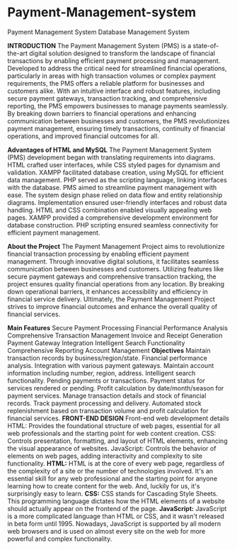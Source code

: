# Payment-Management-system
Payment Management System Database Management System

**INTRODUCTION**
The Payment Management System (PMS) is a state-of-the-art digital solution designed to transform the landscape of financial transactions by enabling efficient payment processing and management. Developed to address the critical need for streamlined financial operations, particularly in areas with high transaction volumes or complex payment requirements, the PMS offers a reliable platform for businesses and customers alike. With an intuitive interface and robust features, including secure payment gateways, transaction tracking, and comprehensive reporting, the PMS empowers businesses to manage payments seamlessly. By breaking down barriers to financial operations and enhancing communication between businesses and customers, the PMS revolutionizes payment management, ensuring timely transactions, continuity of financial operations, and improved financial outcomes for all.

**Advantages of HTML and MySQL**
The Payment Management System (PMS) development began with translating requirements into diagrams. HTML crafted user interfaces, while CSS styled pages for dynamism and validation. XAMPP facilitated database creation, using MySQL for efficient data management. PHP served as the scripting language, linking interfaces with the database. PMS aimed to streamline payment management with ease. The system design phase relied on data flow and entity relationship diagrams. Implementation ensured user-friendly interfaces and robust data handling. HTML and CSS combination enabled visually appealing web pages. XAMPP provided a comprehensive development environment for database construction. PHP scripting ensured seamless connectivity for efficient payment management.

**About the Project**
The Payment Management Project aims to revolutionize financial transaction processing by enabling efficient payment management. Through innovative digital solutions, it facilitates seamless communication between businesses and customers. Utilizing features like secure payment gateways and comprehensive transaction tracking, the project ensures quality financial operations from any location. By breaking down operational barriers, it enhances accessibility and efficiency in financial service delivery. Ultimately, the Payment Management Project strives to improve financial outcomes and enhance the overall quality of financial services.

**Main Features**
Secure Payment Processing
Financial Performance Analysis
Comprehensive Transaction Management
Invoice and Receipt Generation
Payment Gateway Integration
Intelligent Search Functionality
Comprehensive Reporting
Account Management
**Objectives**
Maintain transaction records by business/region/state.
Financial performance analysis.
Integration with various payment gateways.
Maintain account information including number, region, address.
Intelligent search functionality.
Pending payments or transactions.
Payment status for services rendered or pending.
Profit calculation by date/month/season for payment services.
Manage transaction details and stock of financial records.
Track payment processing and delivery.
Automated stock replenishment based on transaction volume and profit calculation for financial services.
**FRONT-END DESIGN**
Front-end web development details
HTML: Provides the foundational structure of web pages, essential for all web professionals and the starting point for web content creation.
CSS: Controls presentation, formatting, and layout of HTML elements, enhancing the visual appearance of websites.
JavaScript: Controls the behavior of elements on web pages, adding interactivity and complexity to site functionality.
**HTML:**
HTML is at the core of every web page, regardless of the complexity of a site or the number of technologies involved. It's an essential skill for any web professional and the starting point for anyone learning how to create content for the web. And, luckily for us, it's surprisingly easy to learn.
**CSS:**
CSS stands for Cascading Style Sheets. This programming language dictates how the HTML elements of a website should actually appear on the frontend of the page.
**JavaScript:**
JavaScript is a more complicated language than HTML or CSS, and it wasn't released in beta form until 1995. Nowadays, JavaScript is supported by all modern web browsers and is used on almost every site on the web for more powerful and complex functionality.

